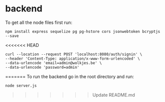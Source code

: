 # backend

To get all the node files first run:
```
npm install express sequelize pg pg-hstore cors jsonwebtoken bcryptjs --save
```

<<<<<<< HEAD
```
curl --location --request POST 'localhost:8080/auth/signin' \
--header 'Content-Type: application/x-www-form-urlencoded' \
--data-urlencode 'email=admin@wolkjes.be' \
--data-urlencode 'password=admin'
```
=======
To run the backend go in the root directory and run:
```
node server.js
```
>>>>>>> Update README.md
